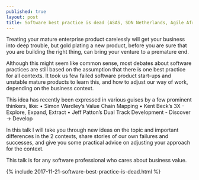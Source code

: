 ```yaml
---
published: true
layout: post
title: Software best practice is dead (ASAS, SDN Netherlands, Agile Africa 2017)
---
```

Treating your mature enterprise product carelessly will get your business into deep trouble, but gold plating a new product, before you are sure that you are building the right thing, can bring your venture to a premature end.

Although this might seem like common sense, most debates about software practices are still based on the assumption that there is one best practice for all contexts. It took us few failed software product start-ups and unstable mature products to learn this, and how to adjust our way of work, depending on the business context.

This idea has recently been expressed in various guises by a few prominent thinkers, like:
• Simon Wardley’s Value Chain Mapping
• Kent Beck’s 3X - Explore, Expand, Extract
• Jeff Patton’s Dual Track Development - Discover -> Develop

In this talk I will take you through new ideas on the topic and important differences in the 2 contexts, share stories of our own failures and successes, and give you some practical advice on adjusting your approach for the context.

This talk is for any software professional who cares about business value.

{% include 2017-11-21-software-best-practice-is-dead.html %}
